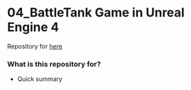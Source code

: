 # 04_BattleTank Game in Unreal Engine 4 #

Repository for [here](https://www.udemy.com/unrealcourse/)

### What is this repository for? ###

* Quick summary